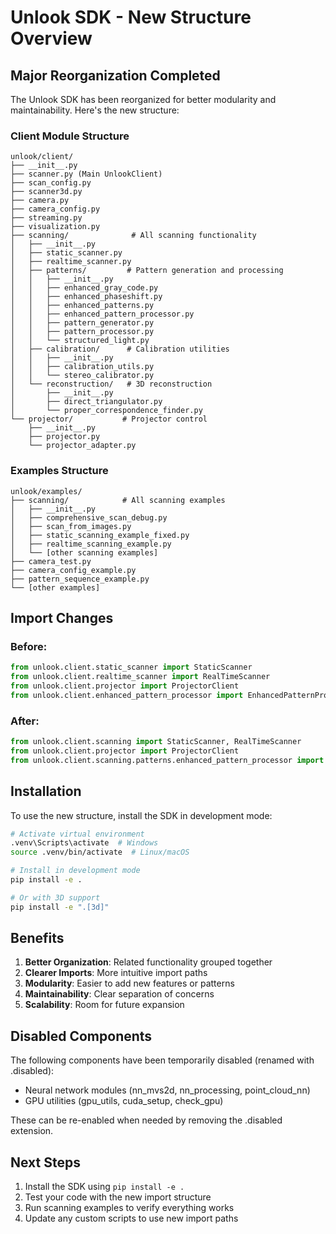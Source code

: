 # Unlook SDK - New Structure Overview

## Major Reorganization Completed

The Unlook SDK has been reorganized for better modularity and maintainability. Here's the new structure:

### Client Module Structure

```
unlook/client/
├── __init__.py
├── scanner.py (Main UnlookClient)
├── scan_config.py
├── scanner3d.py
├── camera.py
├── camera_config.py
├── streaming.py
├── visualization.py
├── scanning/              # All scanning functionality
│   ├── __init__.py
│   ├── static_scanner.py
│   ├── realtime_scanner.py
│   ├── patterns/         # Pattern generation and processing
│   │   ├── __init__.py
│   │   ├── enhanced_gray_code.py
│   │   ├── enhanced_phaseshift.py
│   │   ├── enhanced_patterns.py
│   │   ├── enhanced_pattern_processor.py
│   │   ├── pattern_generator.py
│   │   ├── pattern_processor.py
│   │   └── structured_light.py
│   ├── calibration/      # Calibration utilities
│   │   ├── __init__.py
│   │   ├── calibration_utils.py
│   │   └── stereo_calibrator.py
│   └── reconstruction/   # 3D reconstruction
│       ├── __init__.py
│       ├── direct_triangulator.py
│       └── proper_correspondence_finder.py
└── projector/           # Projector control
    ├── __init__.py
    ├── projector.py
    └── projector_adapter.py
```

### Examples Structure

```
unlook/examples/
├── scanning/            # All scanning examples
│   ├── __init__.py
│   ├── comprehensive_scan_debug.py
│   ├── scan_from_images.py
│   ├── static_scanning_example_fixed.py
│   ├── realtime_scanning_example.py
│   └── [other scanning examples]
├── camera_test.py
├── camera_config_example.py
├── pattern_sequence_example.py
└── [other examples]
```

## Import Changes

### Before:
```python
from unlook.client.static_scanner import StaticScanner
from unlook.client.realtime_scanner import RealTimeScanner
from unlook.client.projector import ProjectorClient
from unlook.client.enhanced_pattern_processor import EnhancedPatternProcessor
```

### After:
```python
from unlook.client.scanning import StaticScanner, RealTimeScanner
from unlook.client.projector import ProjectorClient
from unlook.client.scanning.patterns.enhanced_pattern_processor import EnhancedPatternProcessor
```

## Installation

To use the new structure, install the SDK in development mode:

```bash
# Activate virtual environment
.venv\Scripts\activate  # Windows
source .venv/bin/activate  # Linux/macOS

# Install in development mode
pip install -e .

# Or with 3D support
pip install -e ".[3d]"
```

## Benefits

1. **Better Organization**: Related functionality grouped together
2. **Clearer Imports**: More intuitive import paths
3. **Modularity**: Easier to add new features or patterns
4. **Maintainability**: Clear separation of concerns
5. **Scalability**: Room for future expansion

## Disabled Components

The following components have been temporarily disabled (renamed with .disabled):
- Neural network modules (nn_mvs2d, nn_processing, point_cloud_nn)
- GPU utilities (gpu_utils, cuda_setup, check_gpu)

These can be re-enabled when needed by removing the .disabled extension.

## Next Steps

1. Install the SDK using `pip install -e .`
2. Test your code with the new import structure
3. Run scanning examples to verify everything works
4. Update any custom scripts to use new import paths